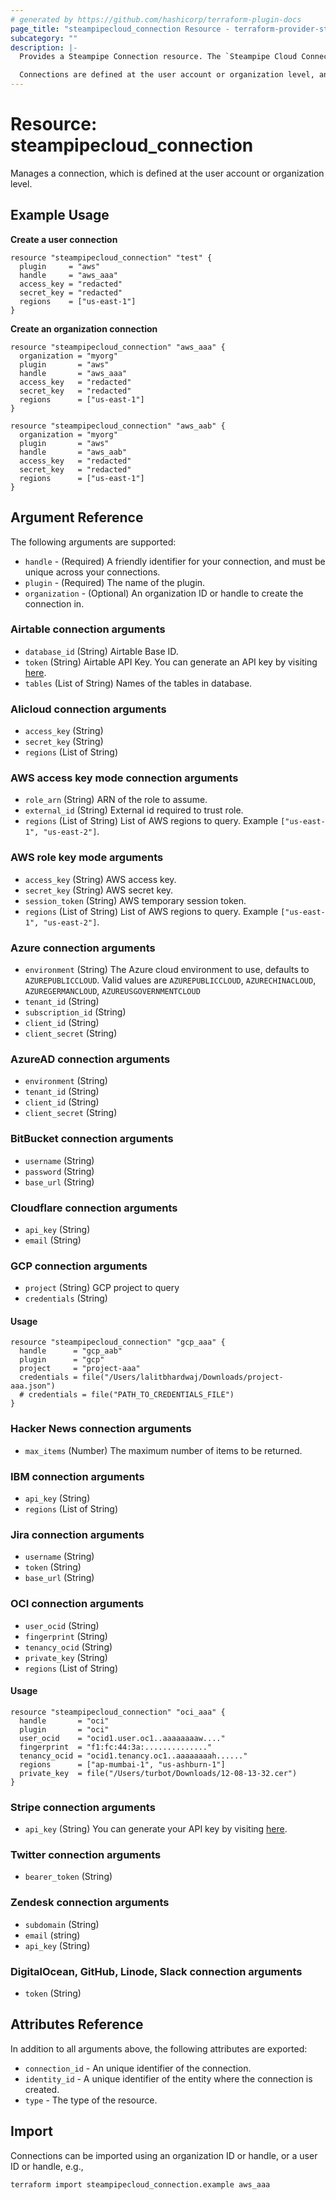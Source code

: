 ```yaml
---
# generated by https://github.com/hashicorp/terraform-plugin-docs
page_title: "steampipecloud_connection Resource - terraform-provider-steampipecloud"
subcategory: ""
description: |-
  Provides a Steampipe Connection resource. The `Steampipe Cloud Connection` represents a set of tables for a single data source. Each connection is represented as a distinct Postgres schema. In order to query data, you'll need at least one connection.

  Connections are defined at the user account or organization level, and they can be shared by multiple workspaces within the account or organization.
---
```


# Resource: steampipecloud_connection

Manages a connection, which is defined at the user account or organization level.

## Example Usage

**Create a user connection**

```hcl
resource "steampipecloud_connection" "test" {
  plugin     = "aws"
  handle     = "aws_aaa"
  access_key = "redacted"
  secret_key = "redacted"
  regions    = ["us-east-1"]
}
```

**Create an organization connection**

```hcl
resource "steampipecloud_connection" "aws_aaa" {
  organization = "myorg"
  plugin       = "aws"
  handle       = "aws_aaa"
  access_key   = "redacted"
  secret_key   = "redacted"
  regions      = ["us-east-1"]
}

resource "steampipecloud_connection" "aws_aab" {
  organization = "myorg"
  plugin       = "aws"
  handle       = "aws_aab"
  access_key   = "redacted"
  secret_key   = "redacted"
  regions      = ["us-east-1"]
}
```

## Argument Reference

The following arguments are supported:

- `handle` - (Required) A friendly identifier for your connection, and must be unique across your connections.
- `plugin` - (Required) The name of the plugin.
- `organization` - (Optional) An organization ID or handle to create the connection in.

### Airtable connection arguments

- `database_id` (String) Airtable Base ID.
- `token` (String) Airtable API Key. You can generate an API key by visiting [here](https://support.airtable.com/hc/en-us/articles/360056249614-Creating-a-read-only-API-key).
- `tables` (List of String) Names of the tables in database.

### Alicloud connection arguments

- `access_key` (String)
- `secret_key` (String)
- `regions` (List of String)

### AWS access key mode connection arguments

- `role_arn` (String) ARN of the role to assume.
- `external_id` (String) External id required to trust role.
- `regions` (List of String) List of AWS regions to query. Example `["us-east-1", "us-east-2"]`.

### AWS role key mode arguments

- `access_key` (String) AWS access key.
- `secret_key` (String) AWS secret key.
- `session_token` (String) AWS temporary session token.
- `regions` (List of String) List of AWS regions to query. Example `["us-east-1", "us-east-2"]`.

### Azure connection arguments

- `environment` (String) The Azure cloud environment to use, defaults to `AZUREPUBLICCLOUD`. Valid values are `AZUREPUBLICCLOUD`, `AZURECHINACLOUD`, `AZUREGERMANCLOUD`, `AZUREUSGOVERNMENTCLOUD`
- `tenant_id` (String)
- `subscription_id` (String)
- `client_id` (String)
- `client_secret` (String)

### AzureAD connection arguments

- `environment` (String)
- `tenant_id` (String)
- `client_id` (String)
- `client_secret` (String)

### BitBucket connection arguments

- `username` (String)
- `password` (String)
- `base_url` (String)

### Cloudflare connection arguments

- `api_key` (String)
- `email` (String)

### GCP connection arguments

- `project` (String) GCP project to query
- `credentials` (String)

#### Usage

```hcl
resource "steampipecloud_connection" "gcp_aaa" {
  handle      = "gcp_aab"
  plugin      = "gcp"
  project     = "project-aaa"
  credentials = file("/Users/lalitbhardwaj/Downloads/project-aaa.json")
  # credentials = file("PATH_TO_CREDENTIALS_FILE")
}
```

### Hacker News connection arguments

- `max_items` (Number) The maximum number of items to be returned.

### IBM connection arguments

- `api_key` (String)
- `regions` (List of String)

### Jira connection arguments

- `username` (String)
- `token` (String)
- `base_url` (String)

### OCI connection arguments

- `user_ocid` (String)
- `fingerprint` (String)
- `tenancy_ocid` (String)
- `private_key` (String)
- `regions` (List of String)

#### Usage

```hcl
resource "steampipecloud_connection" "oci_aaa" {
  handle       = "oci"
  plugin       = "oci"
  user_ocid    = "ocid1.user.oc1..aaaaaaaaw...."
  fingerprint  = "f1:fc:44:3a:.............."
  tenancy_ocid = "ocid1.tenancy.oc1..aaaaaaaah......"
  regions      = ["ap-mumbai-1", "us-ashburn-1"]
  private_key  = file("/Users/turbot/Downloads/12-08-13-32.cer")
}
```

### Stripe connection arguments

- `api_key` (String) You can generate your API key by visiting [here](https://stripe.com/docs/keys).

### Twitter connection arguments

- `bearer_token` (String)

### Zendesk connection arguments

- `subdomain` (String)
- `email` (string)
- `api_key` (String)

### DigitalOcean, GitHub, Linode, Slack connection arguments

- `token` (String)

## Attributes Reference

In addition to all arguments above, the following attributes are exported:

- `connection_id` - An unique identifier of the connection.
- `identity_id` - A unique identifier of the entity where the connection is created.
- `type` - The type of the resource.

## Import

Connections can be imported using an organization ID or handle, or a user ID or handle, e.g.,

```sh
terraform import steampipecloud_connection.example aws_aaa
```
